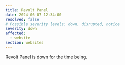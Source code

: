 ```yaml
---
title: Revolt Panel
date: 2024-06-07 12:34:00 
resolved: false
# Possible severity levels: down, disrupted, notice
severity: down
affected:
  - website
section: websites
---
```


Revolt Panel is down for the time being.
